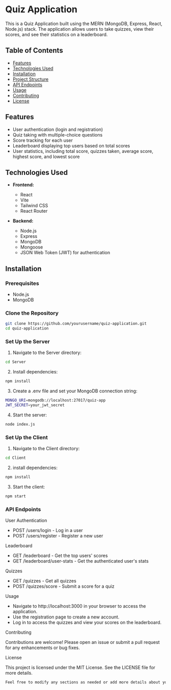 # Quiz Application

This is a Quiz Application built using the MERN (MongoDB, Express, React, Node.js) stack. The application allows users to take quizzes, view their scores, and see their statistics on a leaderboard.

## Table of Contents

- [Features](#features)
- [Technologies Used](#technologies-used)
- [Installation](#installation)
- [Project Structure](#project-structure)
- [API Endpoints](#api-endpoints)
- [Usage](#usage)
- [Contributing](#contributing)
- [License](#license)

## Features

- User authentication (login and registration)
- Quiz taking with multiple-choice questions
- Score tracking for each user
- Leaderboard displaying top users based on total scores
- User statistics, including total score, quizzes taken, average score, highest score, and lowest score

## Technologies Used

- **Frontend:**
  - React
  - Vite
  - Tailwind CSS
  - React Router

- **Backend:**
  - Node.js
  - Express
  - MongoDB
  - Mongoose
  - JSON Web Token (JWT) for authentication

## Installation

### Prerequisites

- Node.js
- MongoDB

### Clone the Repository

```bash
git clone https://github.com/yourusername/quiz-application.git
cd quiz-application
```

### Set Up the Server

1. Navigate to the Server directory:
   
```bash
cd Server
```

2. Install dependencies:

```bash
npm install
```

3. Create a .env file and set your MongoDB connection string:

```bash
MONGO_URI=mongodb://localhost:27017/quiz-app
JWT_SECRET=your_jwt_secret
```

4. Start the server:

```bash
node index.js
```

### Set Up the Client

1. Navigate to the Client directory:

```bash
cd Client
```

2. install dependencies:

```bash
npm install
```

3. Start the client:

```bash
npm start
```

### API Endpoints

User Authentication
  - POST /users/login - Log in a user
  - POST /users/register - Register a new user

Leaderboard
  - GET /leaderboard - Get the top users' scores
  - GET /leaderboard/user-stats - Get the authenticated user's stats

Quizzes
  - GET /quizzes - Get all quizzes
  - POST /quizzes/score - Submit a score for a quiz

Usage
  - Navigate to http://localhost:3000 in your browser to access the application.
  - Use the registration page to create a new account.
  - Log in to access the quizzes and view your scores on the leaderboard.

Contributing

  Contributions are welcome! Please open an issue or submit a pull request for any enhancements or bug fixes.

License

  This project is licensed under the MIT License. See the LICENSE file for more details.
  
```bash
Feel free to modify any sections as needed or add more details about your application!
```




